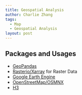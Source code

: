 ```yaml
---
title: Geospatial Analysis
author: Charlie Zhang
tags:
  - Map
  - Geospatial Analysis
layout: post
---
```


## Packages and Usages
- [GeoPandas](https://nbviewer.org/github/ccxzhang/GeoSpatialAnalysis/blob/main/python/0.1.geopandas.ipynb)
- [Rasterio/Xarray](https://nbviewer.org/github/ccxzhang/GeoSpatialAnalysis/blob/main/python/0.2.rasterio.ipynb) for Raster Data
- [Google Earth Engine](https://nbviewer.org/github/ccxzhang/GeoSpatialAnalysis/blob/main/python/0.3.gee.ipynb)
- [OpenStreetMap/OSMNX](https://nbviewer.org/github/ccxzhang/GeoSpatialAnalysis/blob/main/python/0.4.osm.ipynb)
- [H3](https://nbviewer.org/github/ccxzhang/GeoSpatialAnalysis/blob/main/python/0.5.h3-py.ipynb)
